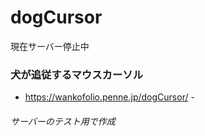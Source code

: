 # dogCursor
現在サーバー停止中
### 犬が追従するマウスカーソル

- https://wankofolio.penne.jp/dogCursor/ -

###### サーバーのテスト用で作成


